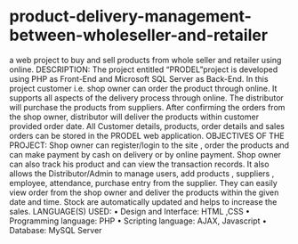 # product-delivery-management-between-wholeseller-and-retailer
a web project to buy and sell products from whole seller and retailer using online.
 DESCRIPTION:
 The project entitled “PRODEL”project is developed using PHP as Front-End and Microsoft SQL Server as Back-End. In this project customer i.e. shop owner can order the product through online. It supports all aspects of the delivery process through online. The distributor will purchase the products from suppliers. After confirming the orders from the shop owner, distributor will deliver the products within customer provided order date. All Customer details, products, order details and sales orders can be stored in the PRODEL web application.
 OBJECTIVES OF THE PROJECT:
	Shop owner can register/login to the site , order the products and can make payment by cash on delivery or by online payment. Shop owner can also track his product and can view the transaction records. It also allows the Distributor/Admin to manage users, add products ,  suppliers , employee, attendance, purchase entry from the supplier. They can easily view order from the shop owner and deliver the products within the given date and time. Stock are automatically updated and helps to increase the sales.
   LANGUAGE(S) USED:
•	Design and Interface: HTML ,CSS
•	Programming language: PHP
•	Scripting language: AJAX, Javascript
•	Database: MySQL Server
